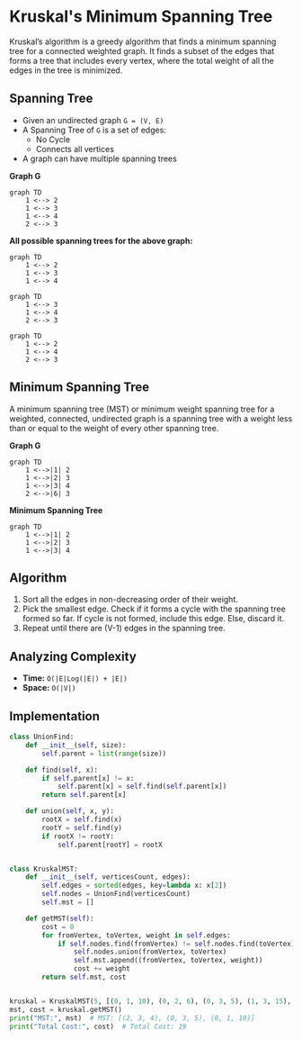 # Kruskal's Minimum Spanning Tree
Kruskal’s algorithm is a greedy algorithm that finds a minimum spanning tree for a connected weighted graph. It finds a subset of the edges that forms a tree that includes every vertex, where the total weight of all the edges in the tree is minimized.
## Spanning Tree
- Given an undirected graph `G = (V, E)`
- A Spanning Tree of `G` is a set of edges:
  - No Cycle
  - Connects all vertices
- A graph can have multiple spanning trees

**Graph G**
```mermaid
graph TD
    1 <--> 2
    1 <--> 3
    1 <--> 4
    2 <--> 3
```

**All possible spanning trees for the above graph:**
```mermaid
graph TD
    1 <--> 2
    1 <--> 3
    1 <--> 4
```

```mermaid
graph TD
    1 <--> 3
    1 <--> 4
    2 <--> 3
```

```mermaid
graph TD
    1 <--> 2
    1 <--> 4
    2 <--> 3
```

## Minimum Spanning Tree
A minimum spanning tree (MST) or minimum weight spanning tree for a weighted, connected, undirected graph is a spanning tree with a weight less than or equal to the weight of every other spanning tree.

**Graph G**
```mermaid
graph TD
    1 <-->|1| 2
    1 <-->|2| 3
    1 <-->|3| 4
    2 <-->|6| 3
```

**Minimum Spanning Tree**
```mermaid
graph TD
    1 <-->|1| 2
    1 <-->|2| 3
    1 <-->|3| 4
```

## Algorithm
1. Sort all the edges in non-decreasing order of their weight.
2. Pick the smallest edge. Check if it forms a cycle with the spanning tree formed so far. If cycle is not formed, include this edge. Else, discard it.
3. Repeat until there are (V-1) edges in the spanning tree.

## Analyzing Complexity
- **Time:** `O(|E|Log(|E|) + |E|)`
- **Space:** `O(|V|)`

## Implementation
```python
class UnionFind:
    def __init__(self, size):
        self.parent = list(range(size))

    def find(self, x):
        if self.parent[x] != x:
            self.parent[x] = self.find(self.parent[x])
        return self.parent[x]

    def union(self, x, y):
        rootX = self.find(x)
        rootY = self.find(y)
        if rootX != rootY:
            self.parent[rootY] = rootX


class KruskalMST:
    def __init__(self, verticesCount, edges):
        self.edges = sorted(edges, key=lambda x: x[2])
        self.nodes = UnionFind(verticesCount)
        self.mst = []

    def getMST(self):
        cost = 0
        for fromVertex, toVertex, weight in self.edges:
            if self.nodes.find(fromVertex) != self.nodes.find(toVertex):
                self.nodes.union(fromVertex, toVertex)
                self.mst.append((fromVertex, toVertex, weight))
                cost += weight
        return self.mst, cost


kruskal = KruskalMST(5, [(0, 1, 10), (0, 2, 6), (0, 3, 5), (1, 3, 15), (2, 3, 4)])
mst, cost = kruskal.getMST()
print("MST:", mst)  # MST: [(2, 3, 4), (0, 3, 5), (0, 1, 10)]
print("Total Cost:", cost)  # Total Cost: 19
```

